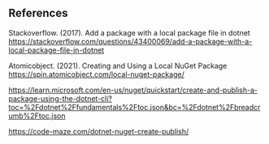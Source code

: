 ## References

Stackoverflow. (2017). Add a package with a local package file in dotnet
  https://stackoverflow.com/questions/43400069/add-a-package-with-a-local-package-file-in-dotnet

Atomicobject. (2021). Creating and Using a Local NuGet Package 
  https://spin.atomicobject.com/local-nuget-package/

https://learn.microsoft.com/en-us/nuget/quickstart/create-and-publish-a-package-using-the-dotnet-cli?toc=%2Fdotnet%2Ffundamentals%2Ftoc.json&bc=%2Fdotnet%2Fbreadcrumb%2Ftoc.json

https://code-maze.com/dotnet-nuget-create-publish/
